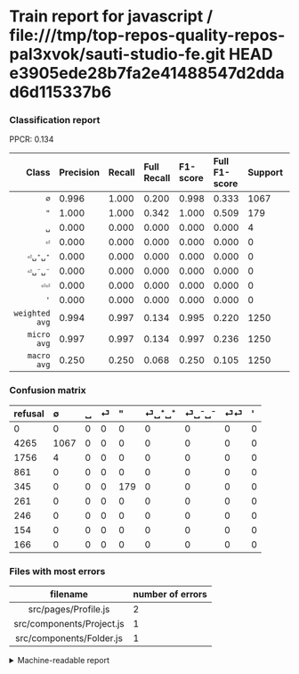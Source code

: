 # Train report for javascript / file:///tmp/top-repos-quality-repos-pal3xvok/sauti-studio-fe.git HEAD e3905ede28b7fa2e41488547d2ddad6d115337b6

### Classification report

PPCR: 0.134

| Class | Precision | Recall | Full Recall | F1-score | Full F1-score | Support | Full Support | PPCR |
|------:|:----------|:-------|:------------|:---------|:---------|:--------|:-------------|:-----|
| `∅` | 0.996| 1.000| 0.200| 0.998| 0.333| 1067| 5332| 0.200 |
| `"` | 1.000| 1.000| 0.342| 1.000| 0.509| 179| 524| 0.342 |
| `␣` | 0.000| 0.000| 0.000| 0.000| 0.000| 4| 1760| 0.002 |
| `⏎` | 0.000| 0.000| 0.000| 0.000| 0.000| 0| 861| 0.000 |
| `⏎␣⁺␣⁺` | 0.000| 0.000| 0.000| 0.000| 0.000| 0| 261| 0.000 |
| `⏎␣⁻␣⁻` | 0.000| 0.000| 0.000| 0.000| 0.000| 0| 246| 0.000 |
| `⏎⏎` | 0.000| 0.000| 0.000| 0.000| 0.000| 0| 154| 0.000 |
| `'` | 0.000| 0.000| 0.000| 0.000| 0.000| 0| 166| 0.000 |
| `weighted avg` | 0.994| 0.997| 0.134| 0.995| 0.220| 1250| 9304| 0.134 |
| `micro avg` | 0.997| 0.997| 0.134| 0.997| 0.236| 1250| 9304| 0.134 |
| `macro avg` | 0.250| 0.250| 0.068| 0.250| 0.105| 1250| 9304| 0.134 |

### Confusion matrix

|refusal|  ∅| ␣| ⏎| "| ⏎␣⁺␣⁺| ⏎␣⁻␣⁻| ⏎⏎| '| 
|:---|:---|:---|:---|:---|:---|:---|:---|:---|
|0 |0 |0 |0 |0 |0 |0 |0 |0 |
|4265 |1067 |0 |0 |0 |0 |0 |0 |0 |
|1756 |4 |0 |0 |0 |0 |0 |0 |0 |
|861 |0 |0 |0 |0 |0 |0 |0 |0 |
|345 |0 |0 |0 |179 |0 |0 |0 |0 |
|261 |0 |0 |0 |0 |0 |0 |0 |0 |
|246 |0 |0 |0 |0 |0 |0 |0 |0 |
|154 |0 |0 |0 |0 |0 |0 |0 |0 |
|166 |0 |0 |0 |0 |0 |0 |0 |0 |

### Files with most errors

| filename | number of errors|
|:----:|:-----|
| src/pages/Profile.js | 2 |
| src/components/Project.js | 1 |
| src/components/Folder.js | 1 |

<details>
    <summary>Machine-readable report</summary>
```json
{
  "cl_report": {"\"": {"f1-score": 1.0, "precision": 1.0, "recall": 1.0, "support": 179}, "\u0027": {"f1-score": 0.0, "precision": 0.0, "recall": 0.0, "support": 0}, "macro avg": {"f1-score": 0.24976613657623947, "precision": 0.24953314659197012, "recall": 0.25, "support": 1250}, "micro avg": {"f1-score": 0.9968, "precision": 0.9968, "recall": 0.9968, "support": 1250}, "weighted avg": {"f1-score": 0.9952029934518241, "precision": 0.9936119514472456, "recall": 0.9968, "support": 1250}, "\u2205": {"f1-score": 0.9981290926099158, "precision": 0.996265172735761, "recall": 1.0, "support": 1067}, "\u23ce": {"f1-score": 0.0, "precision": 0.0, "recall": 0.0, "support": 0}, "\u23ce\u23ce": {"f1-score": 0.0, "precision": 0.0, "recall": 0.0, "support": 0}, "\u23ce\u2423\u207a\u2423\u207a": {"f1-score": 0.0, "precision": 0.0, "recall": 0.0, "support": 0}, "\u23ce\u2423\u207b\u2423\u207b": {"f1-score": 0.0, "precision": 0.0, "recall": 0.0, "support": 0}, "\u2423": {"f1-score": 0.0, "precision": 0.0, "recall": 0.0, "support": 4}},
  "cl_report_full": {"\"": {"f1-score": 0.5092460881934566, "precision": 1.0, "recall": 0.3416030534351145, "support": 524}, "\u0027": {"f1-score": 0.0, "precision": 0.0, "recall": 0.0, "support": 166}, "macro avg": {"f1-score": 0.10531592032451004, "precision": 0.24953314659197012, "recall": 0.06771444769589344, "support": 9304}, "micro avg": {"f1-score": 0.2361190070115596, "precision": 0.9968, "recall": 0.13392089423903697, "support": 9304}, "weighted avg": {"f1-score": 0.21967978346175418, "precision": 0.6272663264216549, "recall": 0.13392089423903697, "support": 9304}, "\u2205": {"f1-score": 0.33328127440262373, "precision": 0.996265172735761, "recall": 0.200112528132033, "support": 5332}, "\u23ce": {"f1-score": 0.0, "precision": 0.0, "recall": 0.0, "support": 861}, "\u23ce\u23ce": {"f1-score": 0.0, "precision": 0.0, "recall": 0.0, "support": 154}, "\u23ce\u2423\u207a\u2423\u207a": {"f1-score": 0.0, "precision": 0.0, "recall": 0.0, "support": 261}, "\u23ce\u2423\u207b\u2423\u207b": {"f1-score": 0.0, "precision": 0.0, "recall": 0.0, "support": 246}, "\u2423": {"f1-score": 0.0, "precision": 0.0, "recall": 0.0, "support": 1760}},
  "ppcr": 0.13435081685296646
}
```
</details>
